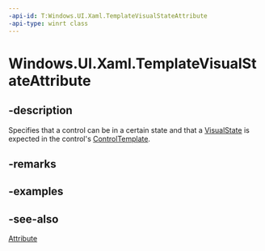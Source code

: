 ```yaml
---
-api-id: T:Windows.UI.Xaml.TemplateVisualStateAttribute
-api-type: winrt class
---
```


<!-- Class syntax.
public class TemplateVisualStateAttribute : System.Attribute
-->

# Windows.UI.Xaml.TemplateVisualStateAttribute

## -description
Specifies that a control can be in a certain state and that a [VisualState](visualstate.md) is expected in the control's [ControlTemplate](../windows.ui.xaml.controls/controltemplate.md).



## -remarks

## -examples

## -see-also
[Attribute](/dotnet/api/system.attribute?view=dotnet-uwp-10.0&preserve-view=true)
